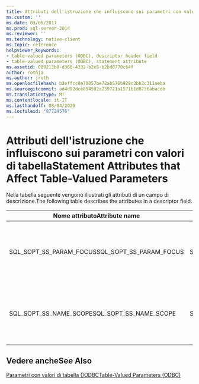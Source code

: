 ```yaml
---
title: Attributi dell'istruzione che influiscono sui parametri con valori di tabella | Microsoft Docs
ms.custom: ''
ms.date: 03/06/2017
ms.prod: sql-server-2014
ms.reviewer: ''
ms.technology: native-client
ms.topic: reference
helpviewer_keywords:
- table-valued parameters (ODBC), descriptor header field
- table-valued parameters (ODBC), statement attribute
ms.assetid: 089213b0-d368-4332-b2e5-b2bd8770c64f
author: rothja
ms.author: jroth
ms.openlocfilehash: b2effcc9a70057be72ab576b929c3bb3c311aeba
ms.sourcegitcommit: ad4d92dce894592a259721a1571b1d8736abacdb
ms.translationtype: MT
ms.contentlocale: it-IT
ms.lasthandoff: 08/04/2020
ms.locfileid: "87724576"
---
```

# <a name="statement-attributes-that-affect-table-valued-parameters"></a><span data-ttu-id="a86e8-102">Attributi dell'istruzione che influiscono sui parametri con valori di tabella</span><span class="sxs-lookup"><span data-stu-id="a86e8-102">Statement Attributes that Affect Table-Valued Parameters</span></span>
  <span data-ttu-id="a86e8-103">Nella tabella seguente vengono illustrati gli attributi di un campo di descrizione.</span><span class="sxs-lookup"><span data-stu-id="a86e8-103">The following table describes the attributes in a descriptor field.</span></span>  
  
|<span data-ttu-id="a86e8-104">Nome attributo</span><span class="sxs-lookup"><span data-stu-id="a86e8-104">Attribute name</span></span>|<span data-ttu-id="a86e8-105">Type</span><span class="sxs-lookup"><span data-stu-id="a86e8-105">Type</span></span>|<span data-ttu-id="a86e8-106">Descrizione</span><span class="sxs-lookup"><span data-stu-id="a86e8-106">Description</span></span>|  
|--------------------|----------|-----------------|  
|<span data-ttu-id="a86e8-107">SQL_SOPT_SS_PARAM_FOCUS</span><span class="sxs-lookup"><span data-stu-id="a86e8-107">SQL_SOPT_SS_PARAM_FOCUS</span></span>|<span data-ttu-id="a86e8-108">SQLUINTEGER</span><span class="sxs-lookup"><span data-stu-id="a86e8-108">SQLUINTEGER</span></span>|<span data-ttu-id="a86e8-109">Per ulteriori informazioni su SQL_SS_PARAM_FOCUS, vedere [SQLSetStmtAttr](../native-client-odbc-api/sqlsetstmtattr.md).</span><span class="sxs-lookup"><span data-stu-id="a86e8-109">For more information about SQL_SS_PARAM_FOCUS, see [SQLSetStmtAttr](../native-client-odbc-api/sqlsetstmtattr.md).</span></span>|  
|<span data-ttu-id="a86e8-110">SQL_SOPT_SS_NAME_SCOPE</span><span class="sxs-lookup"><span data-stu-id="a86e8-110">SQL_SOPT_SS_NAME_SCOPE</span></span>|<span data-ttu-id="a86e8-111">SQLUINTEGER</span><span class="sxs-lookup"><span data-stu-id="a86e8-111">SQLUINTEGER</span></span>|<span data-ttu-id="a86e8-112">Per ulteriori informazioni su SQL_SS_NAME_SCOPE, vedere [SQLSetStmtAttr](../native-client-odbc-api/sqlsetstmtattr.md).</span><span class="sxs-lookup"><span data-stu-id="a86e8-112">For more information about SQL_SS_NAME_SCOPE, see [SQLSetStmtAttr](../native-client-odbc-api/sqlsetstmtattr.md).</span></span>|  
  
## <a name="see-also"></a><span data-ttu-id="a86e8-113">Vedere anche</span><span class="sxs-lookup"><span data-stu-id="a86e8-113">See Also</span></span>  
 [<span data-ttu-id="a86e8-114">Parametri con valori di tabella &#40;&#41;ODBC</span><span class="sxs-lookup"><span data-stu-id="a86e8-114">Table-Valued Parameters &#40;ODBC&#41;</span></span>](table-valued-parameters-odbc.md)  
  
  

